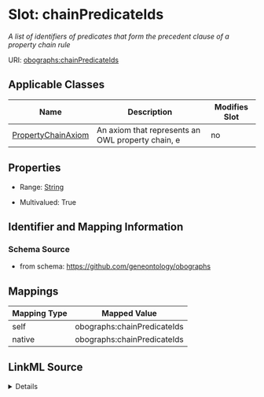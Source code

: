 

# Slot: chainPredicateIds


_A list of identifiers of predicates that form the precedent clause of a property chain rule_





URI: [obographs:chainPredicateIds](https://github.com/geneontology/obographs/chainPredicateIds)



<!-- no inheritance hierarchy -->





## Applicable Classes

| Name | Description | Modifies Slot |
| --- | --- | --- |
| [PropertyChainAxiom](PropertyChainAxiom.md) | An axiom that represents an OWL property chain, e |  no  |







## Properties

* Range: [String](String.md)

* Multivalued: True





## Identifier and Mapping Information







### Schema Source


* from schema: https://github.com/geneontology/obographs




## Mappings

| Mapping Type | Mapped Value |
| ---  | ---  |
| self | obographs:chainPredicateIds |
| native | obographs:chainPredicateIds |




## LinkML Source

<details>
```yaml
name: chainPredicateIds
description: A list of identifiers of predicates that form the precedent clause of
  a property chain rule
from_schema: https://github.com/geneontology/obographs
rank: 1000
alias: chainPredicateIds
domain_of:
- PropertyChainAxiom
range: string
multivalued: true

```
</details>